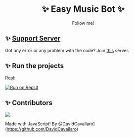 <h1 align="center"> ✨ Easy Music Bot ✨ </h1>
<p align="center">Follow me!</p>

## ✨ [Support Server](https://discord.gg/a9SHDpD)
Got any error or any problem with the code? Join [this](https://discord.gg/a9SHDpD) server.

## ✨ Run the projects
Repl:

[![Run on Repl.it](https://github.com/DavidCavallaro/Music-Bot/blob/main/replit.PNG?raw=true)](https://repl.it/github/DavidCavallaro/Music-Bot)
## ✨ Contributors
<a href="https://github.com/DavidCavallaro/Music-Bot/graphs/contributors">
  <img src="https://contributors-img.web.app/image?repo=DavidCavallaro/Music-Bot" />
</a>

Made with JavaScript! By @DavidCavallaro](https://github.com/DavidCavallaro)
